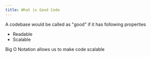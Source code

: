 ```yaml
---
title: What is Good Code
---
```


A codebase would be called as "good" if it has following properties

- Readable
- Scalable

Big O Notation allows us to make code scalable
